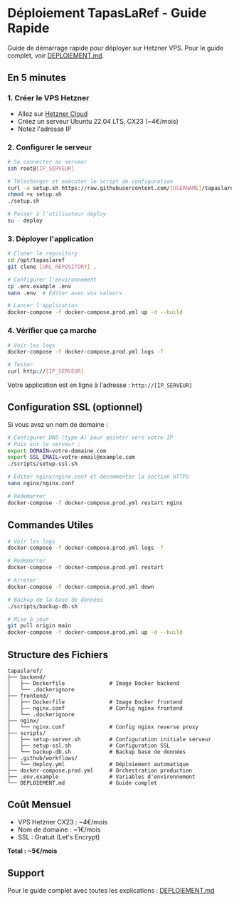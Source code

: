 # Déploiement TapasLaRef - Guide Rapide

Guide de démarrage rapide pour déployer sur Hetzner VPS. Pour le guide complet, voir [DEPLOIEMENT.md](./DEPLOIEMENT.md).

## En 5 minutes

### 1. Créer le VPS Hetzner
- Allez sur [Hetzner Cloud](https://console.hetzner.cloud/)
- Créez un serveur Ubuntu 22.04 LTS, CX23 (~4€/mois)
- Notez l'adresse IP

### 2. Configurer le serveur
```bash
# Se connecter au serveur
ssh root@[IP_SERVEUR]

# Télécharger et exécuter le script de configuration
curl -o setup.sh https://raw.githubusercontent.com/[USERNAME]/tapaslaref/main/scripts/setup-server.sh
chmod +x setup.sh
./setup.sh

# Passer à l'utilisateur deploy
su - deploy
```

### 3. Déployer l'application
```bash
# Cloner le repository
cd /opt/tapaslaref
git clone [URL_REPOSITORY] .

# Configurer l'environnement
cp .env.example .env
nano .env  # Éditer avec vos valeurs

# Lancer l'application
docker-compose -f docker-compose.prod.yml up -d --build
```

### 4. Vérifier que ça marche
```bash
# Voir les logs
docker-compose -f docker-compose.prod.yml logs -f

# Tester
curl http://[IP_SERVEUR]
```

Votre application est en ligne à l'adresse : `http://[IP_SERVEUR]`

## Configuration SSL (optionnel)

Si vous avez un nom de domaine :

```bash
# Configurer DNS (type A) pour pointer vers votre IP
# Puis sur le serveur :
export DOMAIN=votre-domaine.com
export SSL_EMAIL=votre-email@example.com
./scripts/setup-ssl.sh

# Éditer nginx/nginx.conf et décommenter la section HTTPS
nano nginx/nginx.conf

# Redémarrer
docker-compose -f docker-compose.prod.yml restart nginx
```

## Commandes Utiles

```bash
# Voir les logs
docker-compose -f docker-compose.prod.yml logs -f

# Redémarrer
docker-compose -f docker-compose.prod.yml restart

# Arrêter
docker-compose -f docker-compose.prod.yml down

# Backup de la base de données
./scripts/backup-db.sh

# Mise à jour
git pull origin main
docker-compose -f docker-compose.prod.yml up -d --build
```

## Structure des Fichiers

```
tapaslaref/
├── backend/
│   ├── Dockerfile              # Image Docker backend
│   └── .dockerignore
├── frontend/
│   ├── Dockerfile              # Image Docker frontend
│   ├── nginx.conf              # Config nginx frontend
│   └── .dockerignore
├── nginx/
│   └── nginx.conf              # Config nginx reverse proxy
├── scripts/
│   ├── setup-server.sh         # Configuration initiale serveur
│   ├── setup-ssl.sh            # Configuration SSL
│   └── backup-db.sh            # Backup base de données
├── .github/workflows/
│   └── deploy.yml              # Déploiement automatique
├── docker-compose.prod.yml     # Orchestration production
├── .env.example                # Variables d'environnement
└── DEPLOIEMENT.md              # Guide complet
```

## Coût Mensuel

- VPS Hetzner CX23 : ~4€/mois
- Nom de domaine : ~1€/mois
- SSL : Gratuit (Let's Encrypt)

**Total : ~5€/mois**

## Support

Pour le guide complet avec toutes les explications : [DEPLOIEMENT.md](./DEPLOIEMENT.md)

